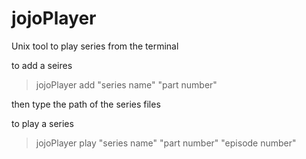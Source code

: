 # jojoPlayer
Unix tool to play series from the terminal 

to add a seires

> jojoPlayer add "series name" "part number"

then type the path of the series files

to play a series

> jojoPlayer play "series name" "part number" "episode number"
